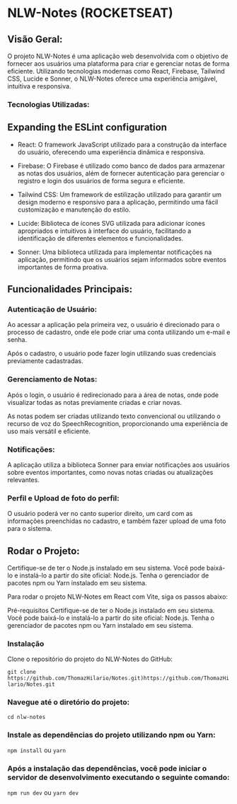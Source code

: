 # NLW-Notes (ROCKETSEAT)

## Visão Geral:

O projeto NLW-Notes é uma aplicação web desenvolvida com o objetivo de fornecer aos usuários uma plataforma para criar e gerenciar notas de forma eficiente. Utilizando tecnologias modernas como React, Firebase, Tailwind CSS, Lucide e Sonner, o NLW-Notes oferece uma experiência amigável, intuitiva e responsiva.

### Tecnologias Utilizadas:

## Expanding the ESLint configuration

* React: O framework JavaScript utilizado para a construção da interface do usuário, oferecendo uma experiência dinâmica e responsiva.

* Firebase: O Firebase é utilizado como banco de dados para armazenar as notas dos usuários, além de fornecer autenticação para gerenciar o registro e login dos usuários de forma segura e eficiente.

* Tailwind CSS: Um framework de estilização utilizado para garantir um design moderno e responsivo para a aplicação, permitindo uma fácil customização e manutenção do estilo.

* Lucide: Biblioteca de ícones SVG utilizada para adicionar ícones apropriados e intuitivos à interface do usuário, facilitando a identificação de diferentes elementos e funcionalidades.

* Sonner: Uma biblioteca utilizada para implementar notificações na aplicação, permitindo que os usuários sejam informados sobre eventos importantes de forma proativa.

## Funcionalidades Principais:

### Autenticação de Usuário:
Ao acessar a aplicação pela primeira vez, o usuário é direcionado para o processo de cadastro, onde ele pode criar uma conta utilizando um e-mail e senha.

Após o cadastro, o usuário pode fazer login utilizando suas credenciais previamente cadastradas.

### Gerenciamento de Notas:
Após o login, o usuário é redirecionado para a área de notas, onde pode visualizar todas as notas previamente criadas e criar novas.

As notas podem ser criadas utilizando texto convencional ou utilizando o recurso de voz do SpeechRecognition, proporcionando uma experiência de uso mais versátil e eficiente.

### Notificações:
A aplicação utiliza a biblioteca Sonner para enviar notificações aos usuários sobre eventos importantes, como novas notas criadas ou atualizações relevantes.

### Perfil e Upload de foto do perfil:
O usuário poderá ver no canto superior direito, um card com as informações preenchidas no cadastro, e também fazer upload de uma foto para o sistema.

## Rodar o Projeto:

Certifique-se de ter o Node.js instalado em seu sistema. Você pode baixá-lo e instalá-lo a partir do site oficial: Node.js.
Tenha o gerenciador de pacotes npm ou Yarn instalado em seu sistema.

Para rodar o projeto NLW-Notes em React com Vite, siga os passos abaixo:

Pré-requisitos
Certifique-se de ter o Node.js instalado em seu sistema. Você pode baixá-lo e instalá-lo a partir do site oficial: Node.js.
Tenha o gerenciador de pacotes npm ou Yarn instalado em seu sistema.

### Instalação
Clone o repositório do projeto do NLW-Notes do GitHub:

`git clone https://github.com/ThomazHilario/Notes.git)https://github.com/ThomazHilario/Notes.git`

### Navegue até o diretório do projeto:
`cd nlw-notes`

### Instale as dependências do projeto utilizando npm ou Yarn:
`npm install`
      ou
`yarn` 

### Após a instalação das dependências, você pode iniciar o servidor de desenvolvimento executando o seguinte comando:
`npm run dev`
     ou
`yarn dev`
